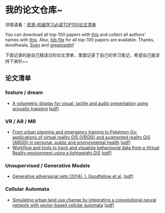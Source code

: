 # 我的论文仓库~

详情请看：[资源-机器学习必读TOP100论文清单](../2020/2020-07/2020-07-18/资源-机器学习必读TOP100论文清单.md)

You can download all top-100 papers with [this](./original/fetch_papers.py) and collect all authors' names with [this](./original/get_authors.py). Also, [bib file](./original/top100papers.bib) for all top-100 papers are available. Thanks, doodhwala, [Sven](https://github.com/sunshinemyson) and [grepinsight](https://github.com/grepinsight)!

下面记录的是自己精读过的论文清单，里面记录了自己的学习笔记，希望自己能坚持下来叭~~

## 论文清单

### feature / dream
* [A volumetric display for visual, tactile and audio presentation using acoustic trapping](./papers/A%20volumetric%20display%20for%20visual,%20tactile%20and%20audio%20presentation%20using%20acoustic%20trapping.md) [[pdf]](https://www.nature.com/articles/s41586-019-1739-5)

### VR / AR / MR
* [From urban planning and emergency training to Pokémon Go: applications of virtual reality GIS (VRGIS) and augmented reality GIS (ARGIS) in personal, public and environmental health](./papers/From%20urban%20planning%20and%20emergency%20training%20to%20Pokémon%20Go,%20applications%20of%20virtual%20reality%20GIS%20(VRGIS)%20and%20augmented%20reality%20GIS%20(ARGIS)%20in%20personal,%20public%20and%20environmental%20health.md) [[pdf]](https://link.springer.com/article/10.1186/s12942-017-0081-0)
* [Workflow and tools to track and visualize behavioural data from a Virtual Reality environment using a lightweight GIS](./papers/Workflow%20and%20tools%20to%20track%20and%20visualize%20behavioural%20data%20from%20a%20Virtual%20Reality%20environment%20using%20a%20lightweight%20GIS.md) [[pdf]](https://www.sciencedirect.com/science/article/pii/S2352711018300931)

### Unsupervised / Generative Models
* [Generative adversarial nets (2014), I. Goodfellow et al.](./papers/Generative%20adversarial%20nets.md) [[pdf]](http://papers.nips.cc/paper/5423-generative-adversarial-nets.pdf)

### Cellular Automata
* [Simulating urban land use change by integrating a convolutional neural network with vector-based cellular automata](./papers/Simulating%20urban%20land%20use%20change%20by%20integrating%20a%20convolutional%20neural%20network%20with%20vector-based%20cellular%20automata.md) [[pdf]](http://systemcall.gitee.io/oss/paper/2020_ZhaiYQ_IJGIS_CNN-VCA.pdf)
